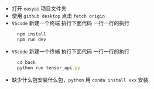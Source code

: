 * 打开 `easyai` 项目文件夹
* 使用 `github desktop` 点击  `fetch origin`
* `VScode` 新建一个终端 执行下面代码 一行一行的执行
  ```javascript
    npm install
    npm run dev
  ```
* `VScode` 新建一个终端 执行下面代码 一行一行的执行
  ```javascript
    cd back
    python run tensor_api.py
  ```
* 缺少什么包安装什么包，`python` 用 `conda install xxx` 安装